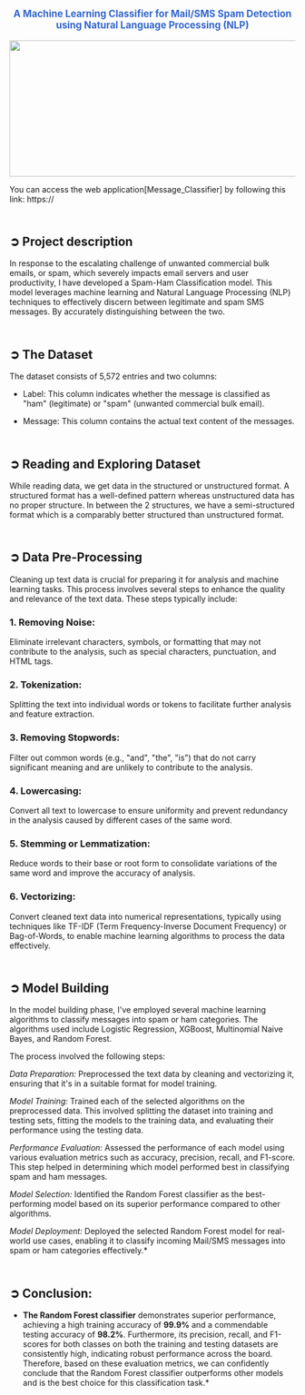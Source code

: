 <p align="center" style="font-size: larger; color: #3366cc; font-weight: bold;">
  <strong>A Machine Learning Classifier for Mail/SMS Spam Detection using Natural Language Processing (NLP)</strong>
</p>

<p align="center">
  <img src='' width='600' height='240' />
</p>
You can access the web application[Message_Classifier] by following this link: https://


## <br>**➲ Project description**
In response to the escalating challenge of unwanted commercial bulk emails, or spam, which severely impacts email servers and user productivity,  I have developed a Spam-Ham Classification model. This model leverages machine learning and Natural Language Processing (NLP) techniques to effectively discern between legitimate and spam SMS messages. By accurately distinguishing between the two.

## <br>**➲ The Dataset**
The dataset consists of 5,572 entries and two columns:

* Label: This column indicates whether the message is classified as "ham" (legitimate) or "spam" (unwanted commercial bulk email).

* Message: This column contains the actual text content of the messages.

## <br>**➲ Reading and Exploring Dataset**
While reading data, we get data in the structured or unstructured format. A structured format has a well-defined pattern whereas unstructured data has no proper structure. In between the 2 structures, we have a semi-structured format which is a comparably better structured than unstructured format.

## <br>**➲ Data Pre-Processing**
Cleaning up text data is crucial for preparing it for analysis and machine learning tasks. This process involves several steps to enhance the quality and relevance of the text data. These steps typically include:


  ### **1. Removing Noise:**
  Eliminate irrelevant characters, symbols, or formatting that may not contribute to the analysis, such as special characters, punctuation, and HTML tags.
  
  ### **2. Tokenization:**
  Splitting the text into individual words or tokens to facilitate further analysis and feature extraction.
  
  ### **3. Removing Stopwords:**
  Filter out common words (e.g., "and", "the", "is") that do not carry significant meaning and are unlikely to contribute to the analysis.
  
  ### **4. Lowercasing:**
  Convert all text to lowercase to ensure uniformity and prevent redundancy in the analysis caused by different cases of the same word.
  
  ### **5. Stemming or Lemmatization:**
  Reduce words to their base or root form to consolidate variations of the same word and improve the accuracy of analysis.
  
  ### **6. Vectorizing:**
  Convert cleaned text data into numerical representations, typically using techniques like TF-IDF (Term Frequency-Inverse Document Frequency) or Bag-of-Words, 
  to enable machine learning algorithms to process the data effectively.


## <br>**➲ Model Building**

In the model building phase, I've employed several machine learning algorithms to classify messages into spam or ham categories. The algorithms used include Logistic Regression, XGBoost, Multinomial Naive Bayes, and Random Forest.

The process involved the following steps:

*Data Preparation:* Preprocessed the text data by cleaning and vectorizing it, ensuring that it's in a suitable format for model training.

*Model Training:* Trained each of the selected algorithms on the preprocessed data. This involved splitting the dataset into training and testing sets, fitting the models to the training data, and evaluating their performance using the testing data.

*Performance Evaluation:* Assessed the performance of each model using various evaluation metrics such as accuracy, precision, recall, and F1-score. This step helped in determining which model performed best in classifying spam and ham messages.

*Model Selection:* Identified the Random Forest classifier as the best-performing model based on its superior performance compared to other algorithms.

*Model Deployment:* Deployed the selected Random Forest model for real-world use cases, enabling it to classify incoming Mail/SMS messages into spam or ham categories effectively.*


## <br>**➲ Conclusion:**

* **The Random Forest classifier** demonstrates superior performance, achieving a high training accuracy of **99.9%** and a commendable testing accuracy of **98.2%**. Furthermore, its precision, recall, and F1-scores for both classes on both the training and testing datasets are consistently high, indicating robust performance across the board. Therefore, based on these evaluation metrics, we can confidently conclude that the Random Forest classifier outperforms other models and is the best choice for this classification task.*
